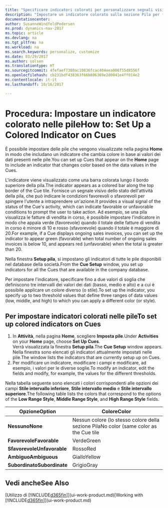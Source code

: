 ```yaml
---
title: "Specificare indicatori colorati per personalizzare segnali visivi sull'attività di una pila"
description: "Impostare un indicatore colorato sulla sezione Pila per fornire un segnale visivo per personalizzato per l'attività di una pila."
documentationcenter: 
author: SusanneWindfeldPedersen
ms.prod: dynamics-nav-2017
ms.topic: article
ms.devlang: na
ms.tgt_pltfrm: na
ms.workload: na
ms.search.keywords: personalize, customize
ms.date: 03/29/2017
ms.author: solsen
ms.translationtype: HT
ms.sourcegitcommit: 4fefaef7380ac10836fcac404eea006f55d8556f
ms.openlocfilehash: cb231bdf438363f66b806369e2d0041e4ff014e2
ms.contentlocale: it-it
ms.lasthandoff: 10/16/2017

---
```

# <a name="how-to-set-up-a-colored-indicator-on-cues"></a><span data-ttu-id="f8cbd-103">Procedura: Impostare un indicatore colorato nelle pile</span><span class="sxs-lookup"><span data-stu-id="f8cbd-103">How to: Set Up a Colored Indicator on Cues</span></span>
<span data-ttu-id="f8cbd-104">È possibile impostare delle pile che vengono visualizzate nella pagina **Home** in modo che includano un indicatore che cambia colore in base ai valori dei dati presenti nelle pile.</span><span class="sxs-lookup"><span data-stu-id="f8cbd-104">You can set up Cues that appear on the **Home** page to include an indicator that changes color based on the data values in the Cues.</span></span>

<span data-ttu-id="f8cbd-105">L'indicatore viene visualizzato come una barra colorata lungo il bordo superiore della pila.</span><span class="sxs-lookup"><span data-stu-id="f8cbd-105">The indicator appears as a colored bar along the top border of the Cue tile.</span></span> <span data-ttu-id="f8cbd-106">Fornisce un segnale visivo dello stato dell'attività della pila, che può indicare le condizioni favorevoli o sfavorevoli per spingere l'utente a intraprendere un'azione.</span><span class="sxs-lookup"><span data-stu-id="f8cbd-106">It provides a visual signal of the status of the Cue's activity, which can indicate favorable or unfavorable conditions to prompt the user to take action.</span></span> <span data-ttu-id="f8cbd-107">Ad esempio, se una pila visualizza le fatture di vendita in corso, è possibile impostare l'indicatore in modo che appaia verde (favorevole) quando il totale delle fatture di vendita in corso è minore di 10 e rosso (sfavorevole) quando il totale è maggiore di 20.</span><span class="sxs-lookup"><span data-stu-id="f8cbd-107">For example, if a Cue displays ongoing sales invoices, you can set up the indicator to appear green (favorable) when total number of ongoing sales invoices is below 10, and appears red (unfavorable) when the total is greater than 20.</span></span>

<span data-ttu-id="f8cbd-108">Nella finestra **Setup pila**, si impostano gli indicatori di tutte le pile disponibili nel database della società.</span><span class="sxs-lookup"><span data-stu-id="f8cbd-108">From the **Cue Setup** window, you set up indicators for all the Cues that are available in the company database.</span></span>

<span data-ttu-id="f8cbd-109">Per impostare l'indicatore, specificare fino a due valori di soglia che definiscono tre intervalli dei valori dei dati (basso, medio e alto) e a cui è possibile applicare un colore diverso (o stile).</span><span class="sxs-lookup"><span data-stu-id="f8cbd-109">To set up the indicator, you specify up to two threshold values that define three ranges of data values (low, middle, and high) to which you can apply a different color (or style).</span></span>

## <a name="to-set-up-colored-indicators-on-cues"></a><span data-ttu-id="f8cbd-110">Per impostare indicatori colorati nelle pile</span><span class="sxs-lookup"><span data-stu-id="f8cbd-110">To set up colored indicators on Cues</span></span>
1. <span data-ttu-id="f8cbd-111">In **Attività**, nella pagina **Home**, scegliere **Imposta pile**.</span><span class="sxs-lookup"><span data-stu-id="f8cbd-111">Under **Activities** on your **Home** page, choose **Set Up Cues**.</span></span>  
   <span data-ttu-id="f8cbd-112">Verrà visualizzata la finestra **Setup pila**.</span><span class="sxs-lookup"><span data-stu-id="f8cbd-112">The **Cue Setup** window appears.</span></span> <span data-ttu-id="f8cbd-113">Nella finestra sono elencati gli indicatori attualmente impostati nelle pile.</span><span class="sxs-lookup"><span data-stu-id="f8cbd-113">The window lists the indicators that are currently setup up on Cues.</span></span>
2. <span data-ttu-id="f8cbd-114">Per modificare un indicatore, modificare i campi e modificare, ad esempio, i valori per le diverse soglie.</span><span class="sxs-lookup"><span data-stu-id="f8cbd-114">To modify an indicator, edit the fields and modify, for example, the values for the different thresholds.</span></span>  

<span data-ttu-id="f8cbd-115">Nella tabella seguente sono elencati i colori corrispondenti alle opzioni dei campi **Stile intervallo inferiore**, **Stile intervallo medio** e **Stile intervallo superiore**.</span><span class="sxs-lookup"><span data-stu-id="f8cbd-115">The following table lists the colors that correspond to the options of the **Low Range Style**, **Middle Range Style**, and **High Range Style** fields.</span></span>

| <span data-ttu-id="f8cbd-116">Opzione</span><span class="sxs-lookup"><span data-stu-id="f8cbd-116">Option</span></span> | <span data-ttu-id="f8cbd-117">Colore</span><span class="sxs-lookup"><span data-stu-id="f8cbd-117">Color</span></span> |
| --- | --- |
| <span data-ttu-id="f8cbd-118">**Nessuno**</span><span class="sxs-lookup"><span data-stu-id="f8cbd-118">**None**</span></span> |<span data-ttu-id="f8cbd-119">Nessun colore (lo stesso colore della sezione Pila</span><span class="sxs-lookup"><span data-stu-id="f8cbd-119">No color (same color as the Cue tile</span></span> |
| <span data-ttu-id="f8cbd-120">**Favorevole**</span><span class="sxs-lookup"><span data-stu-id="f8cbd-120">**Favorable**</span></span> |<span data-ttu-id="f8cbd-121">Verde</span><span class="sxs-lookup"><span data-stu-id="f8cbd-121">Green</span></span> |
| <span data-ttu-id="f8cbd-122">**Sfavorevole**</span><span class="sxs-lookup"><span data-stu-id="f8cbd-122">**Unfavorable**</span></span> |<span data-ttu-id="f8cbd-123">Rosso</span><span class="sxs-lookup"><span data-stu-id="f8cbd-123">Red</span></span> |
| <span data-ttu-id="f8cbd-124">**Ambiguo**</span><span class="sxs-lookup"><span data-stu-id="f8cbd-124">**Ambiguous**</span></span> |<span data-ttu-id="f8cbd-125">Giallo</span><span class="sxs-lookup"><span data-stu-id="f8cbd-125">Yellow</span></span> |
| <span data-ttu-id="f8cbd-126">**Subordinato**</span><span class="sxs-lookup"><span data-stu-id="f8cbd-126">**Subordinate**</span></span> |<span data-ttu-id="f8cbd-127">Grigio</span><span class="sxs-lookup"><span data-stu-id="f8cbd-127">Gray</span></span> |

## <a name="see-also"></a><span data-ttu-id="f8cbd-128">Vedi anche</span><span class="sxs-lookup"><span data-stu-id="f8cbd-128">See Also</span></span>
<span data-ttu-id="f8cbd-129">[Utilizzo di [!INCLUDE[d365fin](includes/d365fin_md.md)]](ui-work-product.md)</span><span class="sxs-lookup"><span data-stu-id="f8cbd-129">[Working with [!INCLUDE[d365fin](includes/d365fin_md.md)]](ui-work-product.md)</span></span>

